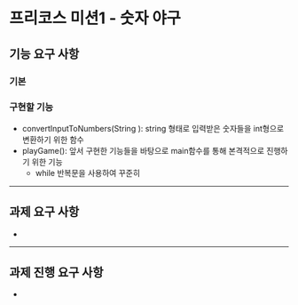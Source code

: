 # 프리코스 미션1 - 숫자 야구

## 기능 요구 사항

### 기본

### 구현할 기능
- convertInputToNumbers(String ): string 형태로 입력받은 숫자들을 int형으로 변환하기 위한 함수
- playGame(): 앞서 구현한 기능들을 바탕으로 main함수를 통해 본격적으로 진행하기 위한 기능
    - while 반복문을 사용하여 꾸준히

--- 

## 과제 요구 사항
- 

---
## 과제 진행 요구 사항
- 